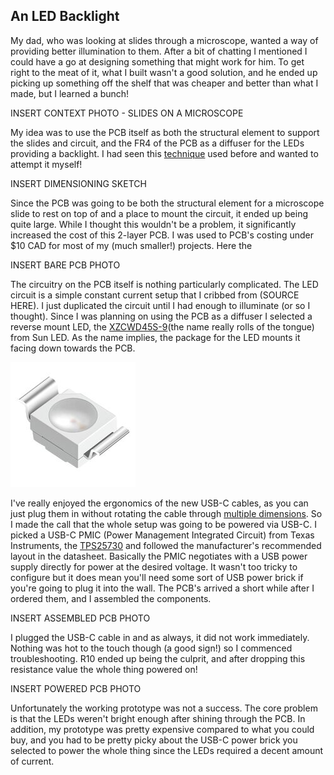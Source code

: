 ## An LED Backlight

My dad, who was looking at slides through a microscope, wanted a way of providing better illumination to them. After a bit of chatting I mentioned I could have a go at designing something that might work for him. To get right to the meat of it, what I built wasn't a good solution, and he ended up picking up something off the shelf that was cheaper and better than what I made, but I learned a bunch! 

INSERT CONTEXT PHOTO - SLIDES ON A MICROSCOPE

My idea was to use the PCB itself as both the structural element to support the slides and circuit, and the FR4 of the PCB as a diffuser for the LEDs providing a backlight. I had seen this [technique](https://www.youtube.com/watch?v=wkFOF71a2bk) used before and wanted to attempt it myself!

INSERT DIMENSIONING SKETCH

Since the PCB was going to be both the structural element for a microscope slide to rest on top of and a place to mount the circuit, it ended up being quite large. While I thought this wouldn't be a problem, it significantly increased the cost of this 2-layer PCB. I was used to PCB's costing under $10 CAD for most of my (much smaller!) projects. Here the 

INSERT BARE PCB PHOTO

The circuitry on the PCB itself is nothing particularly complicated. The LED circuit is a simple constant current setup that I cribbed from (SOURCE HERE). I just duplicated the circuit until I had enough to illuminate (or so I thought). Since I was planning on using the PCB as a diffuser I selected a reverse mount LED, the [XZCWD45S-9](https://www.digikey.ca/en/products/detail/sunled/XZCWD45S-9/4901912?so=87849317&content=productdetail_CA&mkt_tok=MDI4LVNYSy01MDcAAAGUdTrnN1iJHWD2a-Ot3jnLN8oY2rG_cX7rbg_dZh1ziUTyYdFasKOp4jH59OxTKkVwBiP8i5WJlGdTdXfGjU6sK4i-pWwtvzCTK-SNDcu5)(the name really rolls of the tongue) from Sun LED. As the name implies, the package for the LED mounts it facing down towards the PCB. 

![Image of LED Component](https://raw.githubusercontent.com/FuzzyBunnys/LED-Backlight/refs/heads/main/MFG_XZCWD45S-9_sml(200x200).jpg)

I've really enjoyed the ergonomics of the new USB-C cables, as you can just plug them in without rotating the cable through [multiple dimensions](https://www.reddit.com/r/mildlyinfuriating/comments/2dwpei/this_repeating_gif_of_a_usb_plugin_process/). So I made the call that the whole setup was going to be powered via USB-C. I picked a USB-C PMIC (Power Management Integrated Circuit) from Texas Instruments, the [TPS25730](https://www.digikey.ca/en/products/detail/texas-instruments/TPS25730DREFR/22147394?so=87849317&content=productdetail_CA&mkt_tok=MDI4LVNYSy01MDcAAAGUdTrnN9mfeJxOdSzYZ-EtBqb6iZSsnAYOixGF4BBJlj9Jc2aqQcGUMyJdwWCFnfoYPYfvJ0gpk0__K-L8dzpxMv-25WeEYa3rXzAYD4Ex) and followed the manufacturer's recommended layout in the datasheet. Basically the PMIC negotiates with a USB power supply directly for power at the desired voltage. It wasn't too tricky to configure but it does mean you'll need some sort of USB power brick if you're going to plug it into the wall. The PCB's arrived a short while after I ordered them, and I assembled the components. 

INSERT ASSEMBLED PCB PHOTO

I plugged the USB-C cable in and as always, it did not work immediately. Nothing was hot to the touch though (a good sign!) so I commenced troubleshooting. R10 ended up being the culprit, and after dropping this resistance value the whole thing powered on!  

INSERT POWERED PCB PHOTO

Unfortunately the working prototype was not a success. The core problem is that the LEDs weren't bright enough after shining through the PCB. In addition, my prototype was pretty expensive compared to what you could buy, and you had to be pretty picky about the USB-C power brick you selected to power the whole thing since the LEDs required a decent amount of current. 
